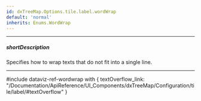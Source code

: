 ```yaml
---
id: dxTreeMap.Options.tile.label.wordWrap
default: 'normal'
inherits: Enums.WordWrap
---
```

---
##### shortDescription
Specifies how to wrap texts that do not fit into a single line.

---
#include dataviz-ref-wordwrap with {
    textOverflow_link: "/Documentation/ApiReference/UI_Components/dxTreeMap/Configuration/tile/label/#textOverflow"
}